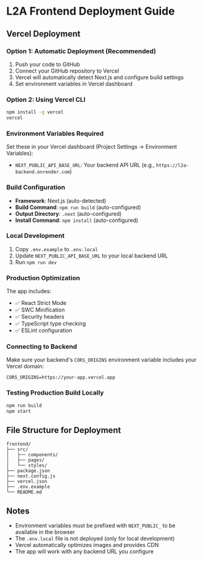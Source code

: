 # L2A Frontend Deployment Guide

## Vercel Deployment

### Option 1: Automatic Deployment (Recommended)
1. Push your code to GitHub
2. Connect your GitHub repository to Vercel
3. Vercel will automatically detect Next.js and configure build settings
4. Set environment variables in Vercel dashboard

### Option 2: Using Vercel CLI
```bash
npm install -g vercel
vercel
```

### Environment Variables Required
Set these in your Vercel dashboard (Project Settings → Environment Variables):

- `NEXT_PUBLIC_API_BASE_URL`: Your backend API URL (e.g., `https://l2a-backend.onrender.com`)

### Build Configuration
- **Framework**: Next.js (auto-detected)
- **Build Command**: `npm run build` (auto-configured)
- **Output Directory**: `.next` (auto-configured)
- **Install Command**: `npm install` (auto-configured)

### Local Development
1. Copy `.env.example` to `.env.local`
2. Update `NEXT_PUBLIC_API_BASE_URL` to your local backend URL
3. Run `npm run dev`

### Production Optimization
The app includes:
- ✅ React Strict Mode
- ✅ SWC Minification
- ✅ Security headers
- ✅ TypeScript type checking
- ✅ ESLint configuration

### Connecting to Backend
Make sure your backend's `CORS_ORIGINS` environment variable includes your Vercel domain:
```
CORS_ORIGINS=https://your-app.vercel.app
```

### Testing Production Build Locally
```bash
npm run build
npm start
```

## File Structure for Deployment
```
frontend/
├── src/
│   ├── components/
│   ├── pages/
│   └── styles/
├── package.json
├── next.config.js
├── vercel.json
├── .env.example
└── README.md
```

## Notes
- Environment variables must be prefixed with `NEXT_PUBLIC_` to be available in the browser
- The `.env.local` file is not deployed (only for local development)
- Vercel automatically optimizes images and provides CDN
- The app will work with any backend URL you configure
